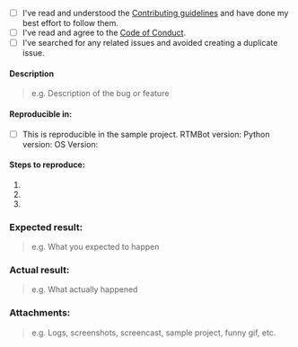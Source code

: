 * [ ] I've read and understood the [Contributing guidelines](./CONTRIBUTING.md) and have done my best effort to follow them.
* [ ] I've read and agree to the [Code of Conduct](../CODE_OF_CONDUCT.md).
* [ ] I've searched for any related issues and avoided creating a duplicate issue.

#### Description
> e.g. Description of the bug or feature

#### Reproducible in:
* [ ] This is reproducible in the sample project.
RTMBot version:
Python version:
OS Version:

#### Steps to reproduce:

1. 
2. 
3. 

### Expected result:
> e.g. What you expected to happen

### Actual result:
> e.g. What actually happened

### Attachments:
> e.g. Logs, screenshots, screencast, sample project, funny gif, etc.


